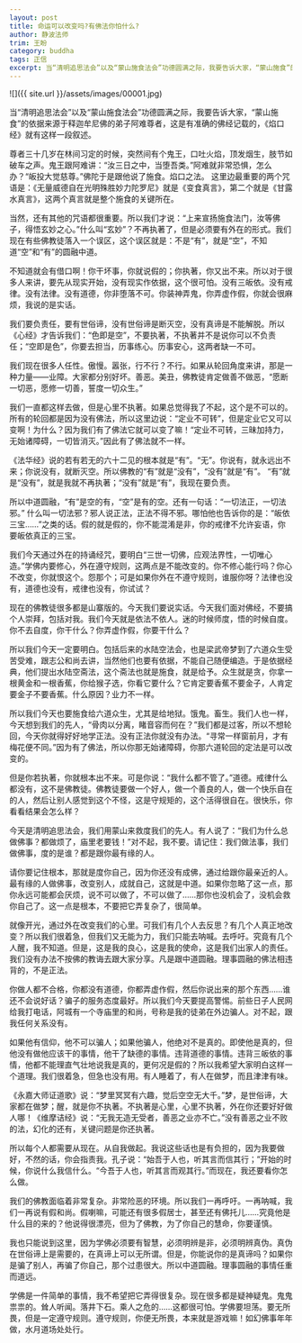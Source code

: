 ```yaml
---
layout: post
title: 命运可以改变吗?有佛法你怕什么?
author: 静波法师
trim: 王盼
category: buddha
tags: 正信
excerpt: 当“清明追思法会”以及“蒙山施食法会”功德圆满之际，我要告诉大家，“蒙山施食”的依据来源于释迦牟尼佛的弟子阿难尊者，这是有准确的佛经记载的，《焰口经》就有这样一段叙述。
---
```


![]({{ site.url }}/assets/images/00001.jpg)

当“清明追思法会”以及“蒙山施食法会”功德圆满之际，我要告诉大家，“蒙山施食”的依据来源于释迦牟尼佛的弟子阿难尊者，这是有准确的佛经记载的，《焰口经》就有这样一段叙述。

尊者三十几岁在林间习定的时候，突然间有个鬼王，口吐火焰，顶发烟生，肢节如破车之声。鬼王跟阿难讲：“汝三日之中，当堕吾类。”阿难就非常恐惧，怎么办？“皈投大觉慈尊。”佛陀于是跟他说了施食。焰口之法。 这里边最重要的两个咒语是：《无量威德自在光明殊胜妙力陀罗尼》就是《变食真言》，第二个就是《甘露水真言》，这两个真言就是整个施食的关键所在。

当然，还有其他的咒语都很重要。所以我们才说：“上来宣扬施食法门，汝等佛子，得悟玄妙之心。”什么叫“玄妙”？不再执著了，但是必须要有外在的形式。我们现在有些佛教徒落入一个误区，这个误区就是：不是“有”，就是“空”，不知道“空”和“有”的圆融中道。

不知道就会有借口啊！你干坏事，你就说假的；你执著，你又出不来。所以对于很多人来讲，要先从现实开始，没有现实作依据，这个很可怕。没有三皈依。没有戒律。没有法律。没有道德，你非堕落不可。你装神弄鬼，你弄虚作假，你就会很麻烦，我说的是实话。

我们要负责任，要有世俗谛，没有世俗谛是断灭空，没有真谛是不能解脱。所以《心经》才告诉我们：“色即是空”，不要执著，不执著并不是说你可以不负责任；“空即是色”，你要去担当，历事练心。历事安心，这两者缺一不可。

我们现在很多人任性。傲慢。嚣张，行不行？不行。如果从轮回角度来讲，那是一种力量——业障。大家都分别好坏。善恶。美丑，佛教徒肯定做善不做恶，“愿断一切恶，愿修一切善，誓度一切众生。”

我们一直都这样去做，但是心里不执著。如果总觉得我了不起，这个是不可以的。所有的轮回都是因为没有佛法，所以这里边说：“定业不可转”，但是定业它又可以变啊！为什么？因为我们有了佛法它就可以变了嘛！“定业不可转，三昧加持力，无始诸障碍，一切皆消灭。”因此有了佛法就不一样。

《法华经》说的若有若无的六十二见的根本就是“有”。“无”。你说有，就永远出不来；你说没有，就断灭空。所以佛教的“有”就是“没有”，“没有”就是“有”。 “有”就是“没有”，就是我就不再执著；“没有”就是“有”，我现在要负责。

所以中道圆融，“有”是空的有，“空”是有的空。还有一句话：“一切法正，一切法邪。” 什么叫一切法邪？邪人说正法，正法不得不邪。哪怕他也告诉你的是：“皈依三宝……”之类的话。假的就是假的，你不能混淆是非，你的戒律不允许妄语，你要皈依真正的三宝。

我们今天通过外在的持诵经咒，要明白“三世一切佛，应观法界性，一切唯心造。”学佛内要修心，外在遵守规则，这两点是不能改变的。你不修心能行吗？你心不改变，你就恨这个。怨那个；可是如果你外在不遵守规则，谁服你呀？法律也没有，道德也没有，戒律也没有，你试试？

现在的佛教徒很多都是山寨版的。今天我们要说实话。今天我们面对佛经，不要搞个人崇拜，包括对我。我们今天就是依法不依人。迷的时候师度，悟的时候自度。你不去自度，你干什么？你弄虚作假，你要干什么？

所以我们今天一定要明白。包括后来的水陆空法会，也是梁武帝梦到了六道众生受苦受难，跟志公和尚去讲，当然他们也要有依据，不能自己随便编造。于是依据经典，他们提出水陆空斋法，这个斋法也就是施食，就是给予。众生就是贪，你拿一根黄金和一根香蕉，你给猴子选，你看它要什么？它肯定要香蕉不要金子，人肯定要金子不要香蕉。什么原因？业力不一样。

所以我们今天也要施食给六道众生，尤其是给地狱。饿鬼。畜生。我们人也一样，今天想到我们的先人，“骨肉以分离，睹音容而何在？”我们都是过客，所以不想轮回，今天你就得好好地学正法。没有正法你就没有办法。“寻常一样窗前月，才有梅花便不同。”因为有了佛法，所以你那无始诸障碍，你那六道轮回的定法是可以改变的。

但是你若执著，你就根本出不来。可是你说：“我什么都不管了。”道德。戒律什么都没有，这不是佛教徒。佛教徒要做一个好人，做一个善良的人，做一个快乐自在的人，然后让别人感觉到这个不怪，这是守规矩的，这个活得很自在。很快乐，你看看结果会怎么样？

今天是清明追思法会，我们用蒙山来救度我们的先人。有人说了：“我们为什么总做佛事？都做烦了，庙里老要钱！”对不起，我不要。请记住：我们做法事，我们做佛事，度的是谁？都是跟你最有缘的人。

请你要记住根本，那就是度你自己，因为你还没有成佛，通过给跟你最亲近的人。最有缘的人做佛事，改变别人，成就自己，这就是中道。如果你忽略了这一点，那你永远可能都会厌烦，说不可以做了，不可以做了……那你也没机会了，没机会救你自己了。这一点是根本，不要把它弄复杂了，很简单。

就像开光，通过外在改变我们的心里。可我们有几个人去反思？有几个人真正地改变？所以我们很着急，但我们又无能为力，我们只能去呐喊。去呼吁。究竟有几个人醒，我不知道。但是，这是我的良心，这是我的使命，这是我们出家人的责任。我们没有办法不按佛的教诲去跟大家分享。凡是跟中道圆融。理事圆融的佛法相违背的，不是正法。

你做人都不合格，你都没有道德，你都弄虚作假，然后你说出来的那个东西……谁还不会说好话？骗子的服务态度最好。所以我们今天要提高警惕。前些日子人民网给我打电话，阿城有一个寺庙里的和尚，号称是我的徒弟在外边骗人。对不起，跟我任何关系没有。

如果他有信仰，他不可以骗人；如果他骗人，他绝对不是真的。即使他是真的，但他没有做他应该干的事情，他干了缺德的事情。违背道德的事情。违背三皈依的事情，他都不能理直气壮地说我是真的，更何况是假的？所以我希望大家明白这样一个道理。我们很着急，但急也没有用。有人睡着了，有人在做梦，而且津津有味。

《永嘉大师证道歌》说：“梦里冥冥有六趣，觉后空空无大千。”梦，是世俗谛，大家都在做梦；醒，就是你不执著。不执著是心里，心里不执著，外在你还要好好做人哪！《维摩诘经》说：“无我无造无受者，善恶之业亦不亡。”没有善恶之业不败的法，幻化的还有，关键问题是你还执著。

所以每个人都需要从现在。从自我做起。我说这些话也是有负担的，因为我要做好，不然的话，你会指责我。孔子说：“始吾于人也，听其言而信其行；”开始的时候，你说什么我信什么。“今吾于人也，听其言而观其行。”而现在，我还要看你怎么做。

我们的佛教面临着非常复杂。非常险恶的环境。所以我们一再呼吁。一再呐喊，我们一再说有假和尚。假喇嘛，可能还有很多假居士，甚至还有佛托儿……究竟他是什么目的来的？他说得很漂亮，但为了佛教，为了你自己的慧命，你要谨慎。

我也只能说到这里，因为学佛必须要有智慧，必须明辨是非，必须明辨真伪。真伪在世俗谛上是需要的，在真谛上可以无所谓。但是，你能说你的是真谛吗？如果你是骗了别人，再骗了你自己，那个过患很大。所以中道圆融。理事圆融的事情任重而道远。

学佛是一件简单的事情，我不希望把它弄得很复杂。现在很多都是疑神疑鬼。鬼鬼祟祟的。耸人听闻。落井下石。乘人之危的……这都很可怕。学佛要坦荡。要无所畏，但是一定遵守规则。遵守规则，你便无所畏，本来就是游戏嘛！如幻佛事年年做，水月道场处处行。
